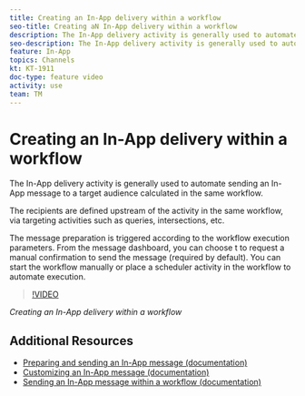 ```yaml
---
title: Creating an In-App delivery within a workflow
seo-title: Creating aN In-App delivery within a workflow
description: The In-App delivery activity is generally used to automate sending an In-App message to a target audience calculated in the same workflow.
seo-description: The In-App delivery activity is generally used to automate sending an In-App message to a target audience calculated in the same workflow.
feature: In-App
topics: Channels
kt: KT-1911
doc-type: feature video
activity: use
team: TM
---
```


# Creating an In-App delivery within a workflow

The In-App delivery activity is generally used to automate sending an In-App message to a target audience calculated in the same workflow.

The recipients are defined upstream of the activity in the same workflow, via targeting activities such as queries, intersections, etc.

The message preparation is triggered according to the workflow execution parameters. From the message dashboard, you can choose t to request a manual confirmation to send the message (required by default). You can start the workflow manually or place a scheduler activity in the workflow to automate execution.

>[!VIDEO](https://video.tv.adobe.com/v/26226?quality=12)

*Creating an In-App delivery within a workflow*


## Additional Resources

* [Preparing and sending an In-App message (documentation)](https://helpx.adobe.com/campaign/standard/channels/using/preparing-and-sending-an-in-app-message.html)
* [Customizing an In-App message (documentation)](https://helpx.adobe.com/campaign/standard/channels/using/customizing-an-in-app-message.html)
* [Sending an In-App message within a workflow  (documentation)](https://helpx.adobe.com/campaign/standard/automating/using/in-app-delivery.html)
